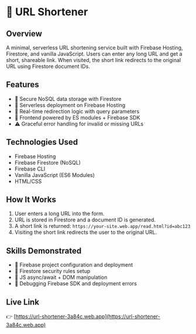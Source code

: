 # 🔗 URL Shortener
## Overview
A minimal, serverless URL shortening service built with Firebase Hosting, Firestore, and vanilla JavaScript. Users can enter any long URL and get a short, shareable link. When visited, the short link redirects to the original URL using Firestore document IDs.

## Features
- 🔐 Secure NoSQL data storage with Firestore
- 🚀 Serverless deployment on Firebase Hosting
- 🔄 Real-time redirection logic with query parameters
- 🧩 Frontend powered by ES modules + Firebase SDK
- ⚠️ Graceful error handling for invalid or missing URLs

## Technologies Used
- Firebase Hosting  
- Firebase Firestore (NoSQL)  
- Firebase CLI  
- Vanilla JavaScript (ES6 Modules)  
- HTML/CSS  

## How It Works
1. User enters a long URL into the form.
2. URL is stored in Firestore and a document ID is generated.
3. A short link is returned: `https://your-site.web.app/read.html?id=abc123`
4. Visiting the short link redirects the user to the original URL.

## Skills Demonstrated
- 🔧 Firebase project configuration and deployment
- 🔐 Firestore security rules setup
- 🧠 JS async/await + DOM manipulation
- 🐛 Debugging Firebase SDK and deployment errors

## Live Link
👉 [https://url-shortener-3a84c.web.app](https://url-shortener-3a84c.web.app)
